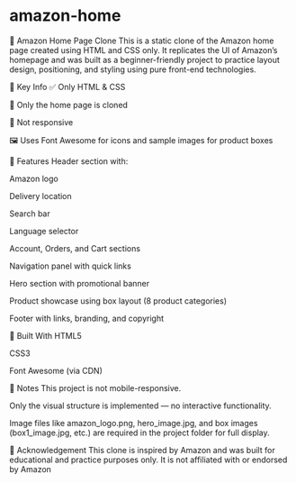# amazon-home

🛒 Amazon Home Page Clone
This is a static clone of the Amazon home page created using HTML and CSS only. It replicates the UI of Amazon’s homepage and was built as a beginner-friendly project to practice layout design, positioning, and styling using pure front-end technologies.

📌 Key Info
✅ Only HTML & CSS

📄 Only the home page is cloned

📏 Not responsive

🖼️ Uses Font Awesome for icons and sample images for product boxes

🚀 Features
Header section with:

Amazon logo

Delivery location

Search bar

Language selector

Account, Orders, and Cart sections

Navigation panel with quick links

Hero section with promotional banner

Product showcase using box layout (8 product categories)

Footer with links, branding, and copyright

🧰 Built With
HTML5

CSS3

Font Awesome (via CDN)


📝 Notes
This project is not mobile-responsive.

Only the visual structure is implemented — no interactive functionality.

Image files like amazon_logo.png, hero_image.jpg, and box images (box1_image.jpg, etc.) are required in the project folder for full display.

🙌 Acknowledgement
This clone is inspired by Amazon and was built for educational and practice purposes only. It is not affiliated with or endorsed by Amazon
